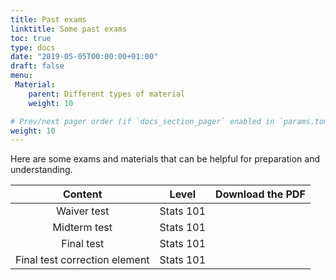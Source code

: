 ```yaml
---
title: Past exams
linktitle: Some past exams
toc: true
type: docs
date: "2019-05-05T00:00:00+01:00"
draft: false
menu:
 Material:
    parent: Different types of material
    weight: 10

# Prev/next pager order (if `docs_section_pager` enabled in `params.toml`)
weight: 10
---
```


Here are some exams and materials that can be helpful for preparation and understanding. 

Content | Level | Download the PDF |
:--------------:|:-----:|:-------------:
Waiver test     | Stats 101 |   
Midterm test    | Stats 101 |   
Final test      | Stats 101 |   
Final test correction element | Stats 101 |   





